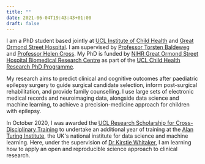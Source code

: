 ```yaml
---
title: ""
date: 2021-06-04T19:43:43+01:00
draft: false
---
```


I am a PhD student based jointly at [UCL Institute of Child Health](https://www.ucl.ac.uk/child-health/research/developmental-neurosciences) and [Great Ormond Street Hospital](https://www.gosh.nhs.uk). I am supervised by [Professor Torsten Baldeweg](https://www.ucl.ac.uk/child-health/people/torsten-baldeweg) and [Professor Helen Cross](https://www.gosh.nhs.uk/our-people/staff-z/helen-cross/). My PhD is funded by [NIHR Great Ormond Street Hospital Biomedical Research Centre](https://www.gosh.nhs.uk/our-research/our-research-infrastructure/nihr-great-ormond-street-hospital-brc/) as part of the [UCL Child Health Research PhD Programme](https://www.ucl.ac.uk/child-health/study/postgraduate-research-programmes/child-health-research-phd-programme).



My research aims to predict clinical and cognitive outcomes after paediatric epilepsy surgery to guide surgical candidate selection, inform post-surgical rehabilitation, and provide family counselling. I use large sets of electronic medical records and neuroimaging data, alongside data science and machine learning, to achieve a precision-medicine approach for children with epilepsy.



In October 2020, I was awarded the [UCL Research Scholarship for Cross-Disciplinary Training](https://www.ucl.ac.uk/scholarships/graduate-research-scholarships-cross-disciplinary-training-one-year) to undertake an additional year of training at the [Alan Turing Institute](https://www.turing.ac.uk), the UK's national institute for data science and machine learning. Here, under the supervision of [Dr Kirstie Whitaker](https://www.turing.ac.uk/people/researchers/kirstie-whitaker), I am learning how to apply an open and reproducible science approach to clinical research.
